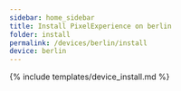 ```yaml
---
sidebar: home_sidebar
title: Install PixelExperience on berlin
folder: install
permalink: /devices/berlin/install
device: berlin
---
```

{% include templates/device_install.md %}
